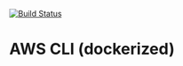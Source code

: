 [![Build Status](https://travis-ci.org/mikaint/aws-cli-docker.svg?branch=master)](https://travis-ci.org/mikaint/aws-cli-docker)

# AWS CLI (dockerized)

